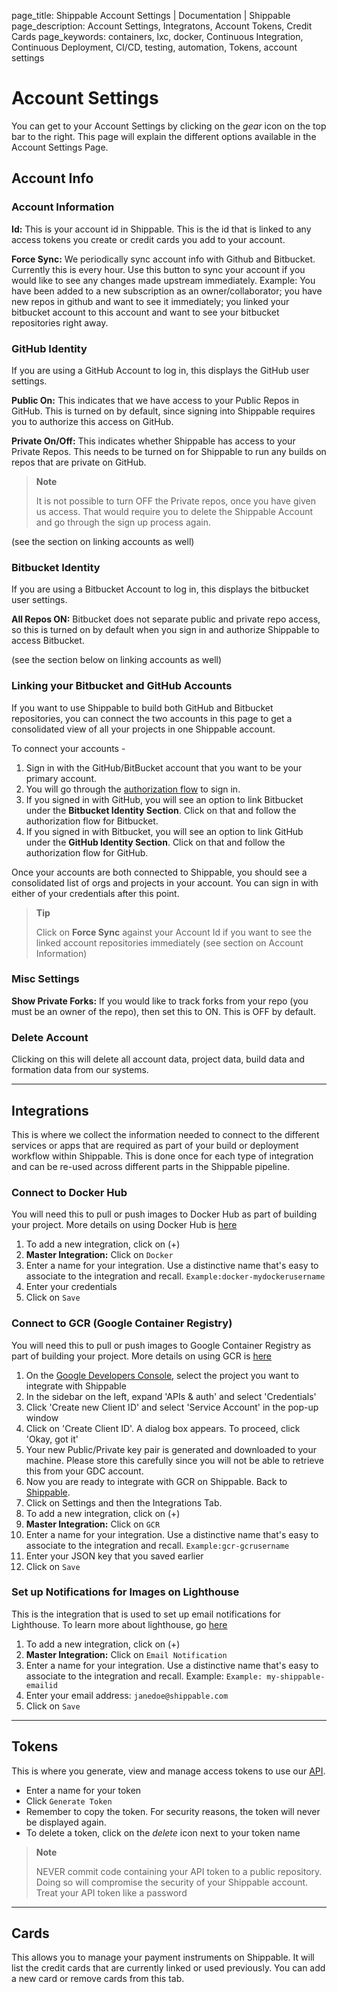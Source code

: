page_title: Shippable Account Settings | Documentation | Shippable
page_description: Account Settings, Integratons, Account Tokens, Credit Cards
page_keywords: containers, lxc, docker, Continuous Integration, Continuous Deployment, CI/CD, testing, automation, Tokens, account settings

# Account Settings

You can get to your Account Settings by clicking on the _gear_ icon on the top bar to the right. This page will explain the different options available in the Account Settings Page.

## Account Info

### Account Information

**Id:** This is your account id in Shippable. This is the id that is linked to any access tokens you create or credit cards you add to your account.

**Force Sync:** We periodically sync account info with Github and Bitbucket. Currently this is every hour. Use this button to sync your account if you would like to see any changes made upstream immediately. Example: You have been added to a new subscription as an owner/collaborator; you have new repos in github and want to see it immediately; you linked your bitbucket account to this account and want to see your bitbucket repositories right away.

### GitHub Identity

If you are using a GitHub Account to log in, this displays the GitHub user settings.

**Public On:** This indicates that we have access to your Public Repos in GitHub. This is turned on by default, since signing into Shippable requires you to authorize this access on GitHub.

**Private On/Off:** This indicates whether Shippable has access to your Private Repos. This needs to be turned on for Shippable to run any builds on repos that are private on GitHub.

> **Note**
>
> It is not possible to turn OFF the Private repos, once you have given us access. That would
> require you to delete the Shippable Account and go through the sign up process again.

(see the section on linking accounts as well)

### Bitbucket Identity

If you are using a Bitbucket Account to log in, this displays the bitbucket user settings.

**All Repos ON:** Bitbucket does not separate public and private repo access, so this is turned on by default when you sign in and authorize Shippable to access Bitbucket.

(see the section below on linking accounts as well)

### Linking your Bitbucket and GitHub Accounts

If you want to use Shippable to build both GitHub and Bitbucket
repositories, you can connect the two accounts in this page to get a
consolidated view of all your projects in one Shippable account.

To connect your accounts -

1. Sign in with the GitHub/BitBucket account that you want to be your primary account.
2. You will go through the [authorization flow](sign_up.md) to sign in.
3. If you signed in with GitHub, you will see an option to link Bitbucket under the **Bitbucket Identity Section**. Click on that and follow the authorization flow for Bitbucket.
4. If you signed in with Bitbucket, you will see an option to link GitHub under the **GitHub Identity Section**. Click on that and follow the authorization flow for GitHub.

Once your accounts are both connected to Shippable, you should see a
consolidated list of orgs and projects in your account. You can sign in
with either of your credentials after this point.

> **Tip**
>
> Click on **Force Sync** against your Account Id if you want to see the linked account repositories immediately (see section on Account Information)

### Misc Settings

**Show Private Forks:** If you would like to track forks from your repo (you must be an owner of the repo), then set this to ON. This is OFF by default.

### Delete Account

Clicking on this will delete all account data, project data, build data and formation data from our systems.

*****

## Integrations

This is where we collect the information needed to connect to the different services or apps that are required as part of your build or deployment workflow within Shippable. This is done once for each type of integration and can be re-used across different parts in the Shippable pipeline.

### Connect to Docker Hub

You will need this to pull or push images to Docker Hub as part of building your project. More details on using Docker Hub is [here](docker_registries.md/#docker-hub)

1. To add a new integration, click on (+)
2. **Master Integration:** Click on `Docker`
3. Enter a name for your integration. Use a distinctive name that's easy to associate to the integration and recall. `Example:docker-mydockerusername`
4. Enter your credentials
5. Click on `Save`

### Connect to GCR (Google Container Registry)

You will need this to pull or push images to Google Container Registry as part of building your project. More details on using GCR is [here](docker_registries.md/#google-container-registry)

1. On the [Google Developers Console](https://console.developers.google.com/), select the project you want to integrate with Shippable
2. In the sidebar on the left, expand 'APIs & auth' and select 'Credentials'
3. Click 'Create new Client ID' and select 'Service Account' in the pop-up window
4. Click on 'Create Client ID'. A dialog box appears. To proceed, click 'Okay, got it'
5. Your new Public/Private key pair is generated and downloaded to your machine. Please store this carefully since you will not be able to retrieve this from your GDC account.
6. Now you are ready to integrate with GCR on Shippable. Back to [Shippable](https://shippable.com).
7. Click on Settings and then the Integrations Tab.
8. To add a new integration, click on (+)
9. **Master Integration:** Click on `GCR`
10. Enter a name for your integration. Use a distinctive name that's easy to associate to the integration and recall. `Example:gcr-gcrusername`
11. Enter your JSON key that you saved earlier
12. Click on `Save`

### Set up Notifications for Images on Lighthouse

This is the integration that is used to set up email notifications for Lighthouse. To learn more about lighthouse, go [here](lighthouse.md)

1. To add a new integration, click on (+)
2. **Master Integration:** Click on `Email Notification`
3. Enter a name for your integration. Use a distinctive name that's easy to associate to the integration and recall. Example: `Example: my-shippable-emailid`
4. Enter your email address: `janedoe@shippable.com`
5. Click on `Save`

*****

## Tokens

This is where you generate, view and manage access tokens to use our [API](api.md).

- Enter a name for your token
- Click `Generate Token`
- Remember to copy the token. For security reasons, the token will never be displayed again.
- To delete a token, click on the _delete_ icon next to your token name

> **Note**
>
> NEVER commit code containing your API token to a public repository.
> Doing so will compromise the security of your Shippable account. Treat
> your API token like a password

*****

## Cards

This allows you to manage your payment instruments on Shippable. It will list the credit cards that are currently linked or used previously. You can add a new card or remove cards from this tab.
